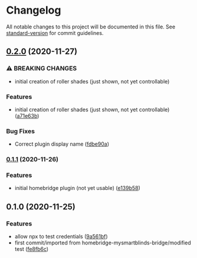 # Changelog

All notable changes to this project will be documented in this file. See [standard-version](https://github.com/conventional-changelog/standard-version) for commit guidelines.

## [0.2.0](https://github.com/apexad/homebridge-mysmartrollershades-bridge/compare/v0.1.1...v0.2.0) (2020-11-27)


### ⚠ BREAKING CHANGES

* initial creation of roller shades (just shown, not yet controllable)

### Features

* initial creation of roller shades (just shown, not yet controllable) ([a71e63b](https://github.com/apexad/homebridge-mysmartrollershades-bridge/commit/a71e63b5b037c5452a69fd29392aa9a1c7b01663))


### Bug Fixes

* Correct plugin display name ([fdbe90a](https://github.com/apexad/homebridge-mysmartrollershades-bridge/commit/fdbe90a1a3cbed2a304a5c927203ada41b8ce8c5))

### [0.1.1](https://github.com/apexad/homebridge-mysmartrollershades-bridge/compare/v0.1.0...v0.1.1) (2020-11-26)


### Features

* initial homebridge plugin (not yet usable) ([e139b58](https://github.com/apexad/homebridge-mysmartrollershades-bridge/commit/e139b5849b71473c6c50ca3875ef92daf16f0ab7))

## 0.1.0 (2020-11-25)


### Features

* allow npx to test credentials ([9a561bf](https://github.com/apexad/homebridge-mysmartrollershades-bridge/commit/9a561bf6dadf9b22e44e853bdfecb35fe98bc0fd))
* first commit/imported from homebridge-mysmartblinds-bridge/modified test ([fe8fb6c](https://github.com/apexad/homebridge-mysmartrollershades-bridge/commit/fe8fb6ca9c0e7253a0fafcf2762858082b6c1980))
